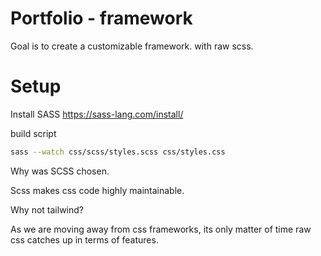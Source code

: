 # Portfolio - framework


Goal is to create a customizable framework. with raw scss.


# Setup

 Install SASS
https://sass-lang.com/install/

build script

```sh
sass --watch css/scss/styles.scss css/styles.css
```

Why was SCSS chosen.

Scss makes css code highly maintainable.

Why not tailwind?

As we are moving away from css frameworks, its only matter of time raw css catches up in terms of features.